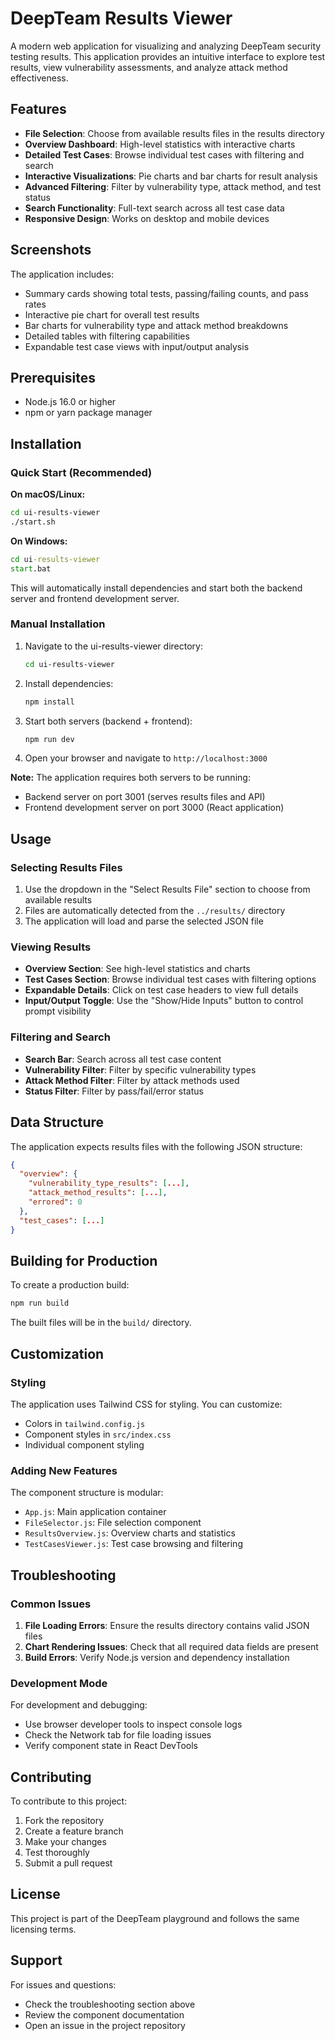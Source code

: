 # DeepTeam Results Viewer

A modern web application for visualizing and analyzing DeepTeam security testing results. This application provides an intuitive interface to explore test results, view vulnerability assessments, and analyze attack method effectiveness.

## Features

- **File Selection**: Choose from available results files in the results directory
- **Overview Dashboard**: High-level statistics with interactive charts
- **Detailed Test Cases**: Browse individual test cases with filtering and search
- **Interactive Visualizations**: Pie charts and bar charts for result analysis
- **Advanced Filtering**: Filter by vulnerability type, attack method, and test status
- **Search Functionality**: Full-text search across all test case data
- **Responsive Design**: Works on desktop and mobile devices

## Screenshots

The application includes:
- Summary cards showing total tests, passing/failing counts, and pass rates
- Interactive pie chart for overall test results
- Bar charts for vulnerability type and attack method breakdowns
- Detailed tables with filtering capabilities
- Expandable test case views with input/output analysis

## Prerequisites

- Node.js 16.0 or higher
- npm or yarn package manager

## Installation

### Quick Start (Recommended)

**On macOS/Linux:**
```bash
cd ui-results-viewer
./start.sh
```

**On Windows:**
```cmd
cd ui-results-viewer
start.bat
```

This will automatically install dependencies and start both the backend server and frontend development server.

### Manual Installation

1. Navigate to the ui-results-viewer directory:
   ```bash
   cd ui-results-viewer
   ```

2. Install dependencies:
   ```bash
   npm install
   ```

3. Start both servers (backend + frontend):
   ```bash
   npm run dev
   ```

4. Open your browser and navigate to `http://localhost:3000`

**Note:** The application requires both servers to be running:
- Backend server on port 3001 (serves results files and API)
- Frontend development server on port 3000 (React application)

## Usage

### Selecting Results Files

1. Use the dropdown in the "Select Results File" section to choose from available results
2. Files are automatically detected from the `../results/` directory
3. The application will load and parse the selected JSON file

### Viewing Results

- **Overview Section**: See high-level statistics and charts
- **Test Cases Section**: Browse individual test cases with filtering options
- **Expandable Details**: Click on test case headers to view full details
- **Input/Output Toggle**: Use the "Show/Hide Inputs" button to control prompt visibility

### Filtering and Search

- **Search Bar**: Search across all test case content
- **Vulnerability Filter**: Filter by specific vulnerability types
- **Attack Method Filter**: Filter by attack methods used
- **Status Filter**: Filter by pass/fail/error status

## Data Structure

The application expects results files with the following JSON structure:

```json
{
  "overview": {
    "vulnerability_type_results": [...],
    "attack_method_results": [...],
    "errored": 0
  },
  "test_cases": [...]
}
```

## Building for Production

To create a production build:

```bash
npm run build
```

The built files will be in the `build/` directory.

## Customization

### Styling

The application uses Tailwind CSS for styling. You can customize:
- Colors in `tailwind.config.js`
- Component styles in `src/index.css`
- Individual component styling

### Adding New Features

The component structure is modular:
- `App.js`: Main application container
- `FileSelector.js`: File selection component
- `ResultsOverview.js`: Overview charts and statistics
- `TestCasesViewer.js`: Test case browsing and filtering

## Troubleshooting

### Common Issues

1. **File Loading Errors**: Ensure the results directory contains valid JSON files
2. **Chart Rendering Issues**: Check that all required data fields are present
3. **Build Errors**: Verify Node.js version and dependency installation

### Development Mode

For development and debugging:
- Use browser developer tools to inspect console logs
- Check the Network tab for file loading issues
- Verify component state in React DevTools

## Contributing

To contribute to this project:

1. Fork the repository
2. Create a feature branch
3. Make your changes
4. Test thoroughly
5. Submit a pull request

## License

This project is part of the DeepTeam playground and follows the same licensing terms.

## Support

For issues and questions:
- Check the troubleshooting section above
- Review the component documentation
- Open an issue in the project repository
